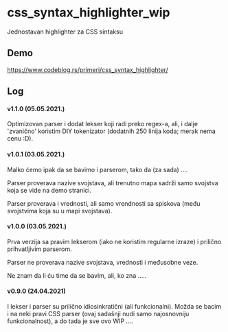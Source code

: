 # css_syntax_highlighter_wip
Jednostavan highlighter za CSS sintaksu

## Demo

https://www.codeblog.rs/primeri/css_syntax_highlighter/

## Log

#### v1.1.0 (05.05.2021.)

Optimizovan parser i dodat lekser koji radi preko regex-a, ali, i dalje 'zvanično' koristim DIY tokenizator (dodatnih 250 linija koda; merak nema cenu :D).

#### v1.0.1 (03.05.2021.)

Malko ćemo ipak da se bavimo i parserom, tako da (za sada) ....

Parser proverava nazive svojstava, ali trenutno mapa sadrži samo svojstva koja se vide na demo stranici.

Parser proverava i vrednosti, ali samo vrendnosti sa spiskova (među svojstvima koja su u mapi svojstava).

#### v1.0.0 (03.05.2021.)

Prva verzija sa pravim lekserom (iako ne koristim regularne izraze) i prilično prihvatljivim parserom.

Parser ne proverava nazive svojstava, vrednosti i međusobne veze.

Ne znam da li ću time da se bavim, ali, ko zna .....

#### v0.9.0 (24.04.2021)

I lekser i parser su prilično idiosinkratični (ali funkcionalni). Možda se bacim i na neki pravi CSS parser (ovaj sadašnji nudi samo najosnovniju funkcionalnost), a do tada je sve ovo WIP ....


